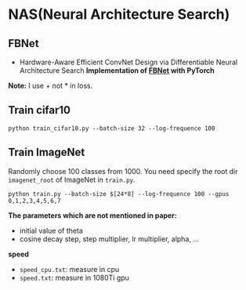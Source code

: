 # NAS(Neural Architecture Search)

## FBNet 
- Hardware-Aware Efficient ConvNet Design via Differentiable Neural Architecture Search
**Implementation of [FBNet](https://arxiv.org/pdf/1812.03443.pdf) with PyTorch**

**Note:** I use + not * in loss.

## Train cifar10
```shell
python train_cifar10.py --batch-size 32 --log-frequence 100
```

## Train ImageNet
Randomly choose 100 classes from 1000.
You need specify the root dir `imagenet_root` of ImageNet in `train.py`.
```shell
python train.py --batch-size $[24*8] --log-frequence 100 --gpus 0,1,2,3,4,5,6,7
```

**The parameters which are not mentioned in paper:**

- initial value of theta
- cosine decay step, step multiplier, lr multiplier, alpha, ...

**speed**
- `speed_cpu.txt`: measure in cpu
- `speed.txt`: measure in 1080Ti gpu
